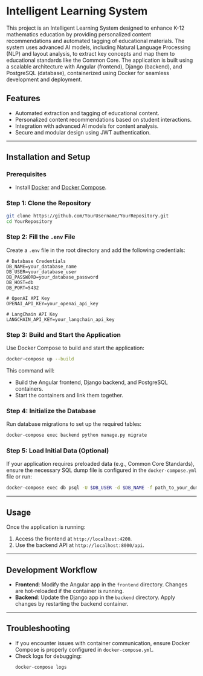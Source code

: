 # Intelligent Learning System

This project is an Intelligent Learning System designed to enhance K-12 mathematics education by providing personalized content recommendations and automated tagging of educational materials. The system uses advanced AI models, including Natural Language Processing (NLP) and layout analysis, to extract key concepts and map them to educational standards like the Common Core. The application is built using a scalable architecture with Angular (frontend), Django (backend), and PostgreSQL (database), containerized using Docker for seamless development and deployment.

## Features
- Automated extraction and tagging of educational content.
- Personalized content recommendations based on student interactions.
- Integration with advanced AI models for content analysis.
- Secure and modular design using JWT authentication.

---

## Installation and Setup

### Prerequisites
- Install [Docker](https://docs.docker.com/get-docker/) and [Docker Compose](https://docs.docker.com/compose/install/).

### Step 1: Clone the Repository
```bash
git clone https://github.com/YourUsername/YourRepository.git
cd YourRepository
```

### Step 2: Fill the `.env` File
Create a `.env` file in the root directory and add the following credentials:
```env
# Database Credentials
DB_NAME=your_database_name
DB_USER=your_database_user
DB_PASSWORD=your_database_password
DB_HOST=db
DB_PORT=5432

# OpenAI API Key
OPENAI_API_KEY=your_openai_api_key

# LangChain API Key
LANGCHAIN_API_KEY=your_langchain_api_key
```

### Step 3: Build and Start the Application
Use Docker Compose to build and start the application:
```bash
docker-compose up --build
```

This command will:
- Build the Angular frontend, Django backend, and PostgreSQL containers.
- Start the containers and link them together.

### Step 4: Initialize the Database
Run database migrations to set up the required tables:
```bash
docker-compose exec backend python manage.py migrate
```

### Step 5: Load Initial Data (Optional)
If your application requires preloaded data (e.g., Common Core Standards), ensure the necessary SQL dump file is configured in the `docker-compose.yml` file or run:
```bash
docker-compose exec db psql -U $DB_USER -d $DB_NAME -f path_to_your_dump.sql
```

---

## Usage
Once the application is running:
1. Access the frontend at `http://localhost:4200`.
2. Use the backend API at `http://localhost:8000/api`.

---

## Development Workflow
- **Frontend**: Modify the Angular app in the `frontend` directory. Changes are hot-reloaded if the container is running.
- **Backend**: Update the Django app in the `backend` directory. Apply changes by restarting the backend container.

---

## Troubleshooting
- If you encounter issues with container communication, ensure Docker Compose is properly configured in `docker-compose.yml`.
- Check logs for debugging:
  ```bash
  docker-compose logs
  ```
